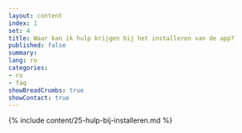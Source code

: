 ```yaml
---
layout: content
index: 1
set: 4
title: Waar kan ik hulp krijgen bij het installeren van de app?
published: false
summary: 
lang: ro
categories:
- ro
- faq
showBreadCrumbs: true
showContact: true
---
```

{% include content/25-hulp-bij-installeren.md %}
